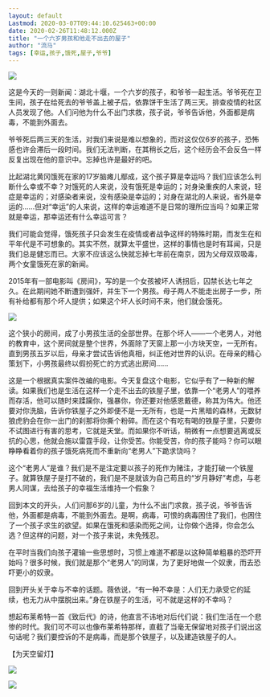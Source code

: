 ```yaml
---
layout: default
Lastmod: 2020-03-07T09:44:10.625463+00:00
date: 2020-02-26T11:48:12.000Z
title: "一个六岁男孩和他走不出去的屋子"
author: "流马"
tags: [幸运,孩子,饿死,屋子,爷爷]
---
```


![](https://images.weserv.nl/?url=https%3A//img9.doubanio.com/view/note/l/public/p70038989.jpg)

这是今天的一则新闻：湖北十堰，一个六岁的孩子，和爷爷一起生活。爷爷死在卫生间，孩子在给死去的爷爷盖上被子后，依靠饼干生活了两三天。排查疫情的社区人员发现了他。人们问他为什么不出门求救，孩子说，爷爷告诉他，外面都是病毒，不能到外面去。

爷爷死后两三天的生活，对我们来说是难以想象的，而对这仅仅6岁的孩子，恐怖感也许会滞后一段时间。我们无法判断，在其稍长之后，这个经历会不会反刍一样反复出现在他的意识中。忘掉也许是最好的吧。

比起湖北黄冈饿死在家的17岁脑瘫儿鄢成，这个孩子算是幸运吗？我们应该怎么判断什么幸或不幸？对饿死的人来说，没有饿死是幸运的；对身染重疾的人来说，轻症是幸运的；对感染者来说，没有感染是幸运的；对身在湖北的人来说，省外是幸运的......但对“幸运”的人来说，这样的幸运难道不是日常的理所应当吗？如果正常就是幸运，那幸运还有什么幸运可言？

我们可能会觉得，饿死孩子只会发生在疫情或者战争这样的特殊时期，而发生在和平年代是不可想象的。其实不然，就算太平盛世，这样的事情也是时有耳闻，只是我们总是健忘而已。大家不应该这么快就忘掉七年前在南京，因为父母双双吸毒，两个女童饿死在家的新闻。

2015年有一部电影叫《房间》，写的是一个女孩被坏人诱拐后，囚禁长达七年之久。在此期间她不断遭到强奸，并生下一个男孩。母子两人不能走出房子一步，所有补给都有那个坏人提供；如果这个坏人长时间不来，他们就会饿死。

![](https://images.weserv.nl/?url=https%3A//img9.doubanio.com/view/note/l/public/p70038990.jpg)

这个狭小的房间，成了小男孩生活的全部世界。在那个坏人——一个老男人，对他的教育中，这个房间就是整个世界，外面除了天窗上那一小方块天空，一无所有。直到男孩五岁以后，母亲才尝试告诉他真相，纠正他对世界的认识。在母亲的精心策划下，小男孩最终以假扮死亡的方式逃出房间……

这是一个根据真实案件改编的电影。今天复盘这个电影，它似乎有了一种新的解读。如果我们也是生活在这样一个走不出去的铁屋子里，依靠一个“老男人”的喂养而存活，他可以随时来蹂躏你，强暴你，你还要对他感恩戴德，称其为伟大。他还要对你洗脑，告诉你铁屋子之外即便不是一无所有，也是一片黑暗的森林，无数豺狼虎豹会在你一出门的刹那将你撕个粉碎。而在这个有吃有喝的铁屋子里，只要你不试图进行有害的思考，它就是天堂。而如果你不听话，稍微有一点想要逃离或反抗的心思，他就会施以雷霆手段，让你受苦。你能受苦，你的孩子能吗？你可以眼睁睁看着你的孩子饿死病死而不重新向“老男人”下跪求饶吗？

这个“老男人”是谁？我们是不是注定要以孩子的死作为赌注，才能打破一个铁屋子。就算铁屋子是打不破的，我们是不是就该为自己苟且的“岁月静好”考虑，与老男人同谋，去给孩子的幸福生活维持一个假象？

回到本文的开头，人们问那6岁的儿童，为什么不出门求救，孩子说，爷爷告诉他，外面都是病毒，不能到外面去。是啊，病毒，可恨的病毒困住了我们，也困住了一个孩子求生的欲望。如果在饿死和感染而死之间，让你做个选择，你会怎么选？但这样的问题，对一个孩子来说，未免残忍。

在平时当我们向孩子灌输一些思想时，习惯上难道不都是以这种简单粗暴的恐吓开始吗？很多时候，我们就是那个“老男人”的同谋，为了更好地做一个奴隶，而去恐吓更小的奴隶。

回到开头关于幸与不幸的话题。薇依说，“有一种不幸是：人们无力承受它的延续，也无力从中摆脱出来。”身在铁屋子的生活，可不就是这样的不幸吗？

想起布莱希特一首《致后代》的诗，他直言不讳地对后代们说：我们生活在一个悲惨的时代。我们可不可以也像布莱希特那样，直截了当毫无保留地对孩子们说出这句话呢？我们要控诉的不是病毒，而是那个铁屋子，以及建造铁屋子的人。

【为天空留灯】

![](https://images.weserv.nl/?url=https%3A//img9.doubanio.com/view/note/l/public/p70038991.jpg)

![](https://images.weserv.nl/?url=https%3A//img9.doubanio.com/view/note/l/public/p70039003.jpg)

